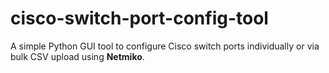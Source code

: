 # cisco-switch-port-config-tool
A simple Python GUI tool to configure Cisco switch ports individually or via bulk CSV upload using **Netmiko**.
